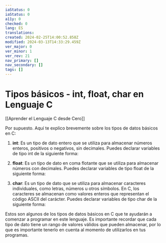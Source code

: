```yaml
---
iaStatus: 0
iaStatus: 0
a11y: 0
checked: 0
lang: ES
translations: 
created: 2024-02-25T14:00:52.858Z
modified: 2024-03-13T14:33:29.459Z
ver_major: 0
ver_minor: 1
ver_rev: 21
nav_primary: []
nav_secondary: []
tags: []
---
```

# Tipos básicos - int, float, char en Lenguaje C

[[Aprender el Lenguaje C desde Cero]]

Por supuesto. Aquí te explico brevemente sobre los tipos de datos básicos en C:

1. **int**: Es un tipo de dato entero que se utiliza para almacenar números enteros, positivos o negativos, sin decimales. Puedes declarar variables de tipo int de la siguiente forma:
      
2. **float**: Es un tipo de dato en coma flotante que se utiliza para almacenar números con decimales. Puedes declarar variables de tipo float de la siguiente forma:

3. **char**: Es un tipo de dato que se utiliza para almacenar caracteres individuales, como letras, números u otros símbolos. En C, los caracteres se almacenan como valores enteros que representan el código ASCII del carácter. Puedes declarar variables de tipo char de la siguiente forma:
 

Estos son algunos de los tipos de datos básicos en C que te ayudarán a comenzar a programar en este lenguaje. Es importante recordar que cada tipo de dato tiene un rango de valores válidos que pueden almacenar, por lo que es importante tenerlo en cuenta al momento de utilizarlos en tus programas.

